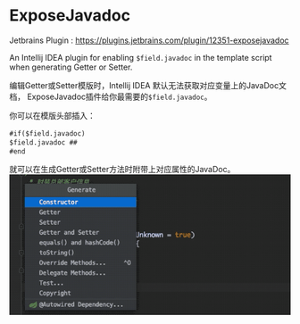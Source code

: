 ExposeJavadoc
=====================

Jetbrains Plugin : https://plugins.jetbrains.com/plugin/12351-exposejavadoc

An Intellij IDEA plugin for enabling `$field.javadoc` 
in the template script when generating Getter or Setter.

编辑Getter或Setter模版时，Intellij IDEA 默认无法获取对应变量上的JavaDoc文档，
ExposeJavadoc插件给你最需要的`$field.javadoc`。

你可以在模版头部插入：
```
#if($field.javadoc)
$field.javadoc ##
#end

```
就可以在生成Getter或Setter方法时附带上对应属性的JavaDoc。
![Usage Demo](src/main/resources/ExposeJavaDoc-Usage.gif)
